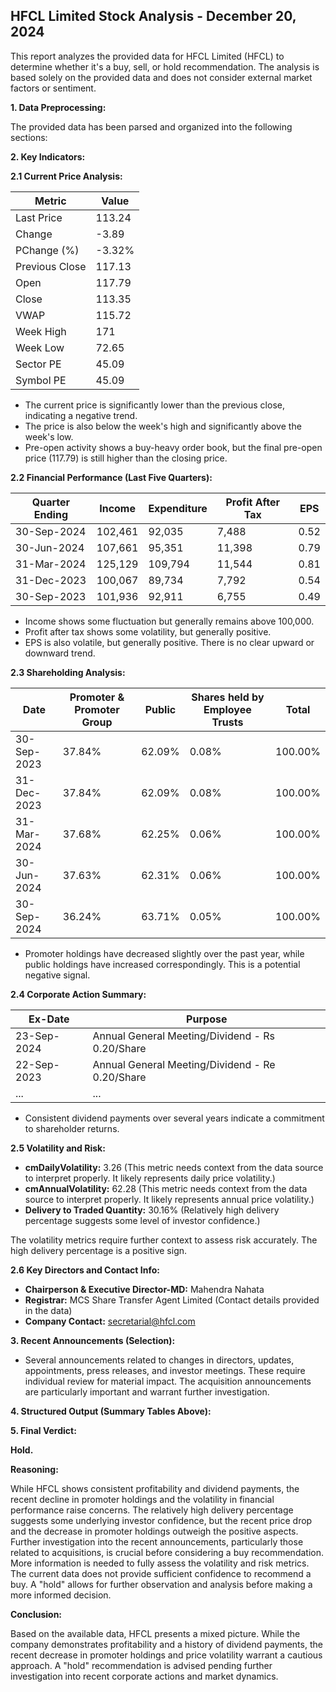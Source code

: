 ## HFCL Limited Stock Analysis - December 20, 2024

This report analyzes the provided data for HFCL Limited (HFCL) to determine whether it's a buy, sell, or hold recommendation.  The analysis is based solely on the provided data and does not consider external market factors or sentiment.

**1. Data Preprocessing:**

The provided data has been parsed and organized into the following sections:

**2. Key Indicators:**

**2.1 Current Price Analysis:**

| Metric             | Value     |
|----------------------|-----------|
| Last Price          | 113.24    |
| Change              | -3.89     |
| PChange (%)         | -3.32%    |
| Previous Close      | 117.13    |
| Open                | 117.79    |
| Close               | 113.35    |
| VWAP                | 115.72    |
| Week High           | 171       |
| Week Low            | 72.65     |
| Sector PE           | 45.09     |
| Symbol PE           | 45.09     |


* The current price is significantly lower than the previous close, indicating a negative trend.
* The price is also below the week's high and significantly above the week's low.
* Pre-open activity shows a buy-heavy order book, but the final pre-open price (117.79) is still higher than the closing price.


**2.2 Financial Performance (Last Five Quarters):**

| Quarter Ending     | Income      | Expenditure | Profit After Tax | EPS     |
|----------------------|-------------|-------------|-----------------|---------|
| 30-Sep-2024        | 102,461     | 92,035      | 7,488           | 0.52    |
| 30-Jun-2024         | 107,661     | 95,351      | 11,398          | 0.79    |
| 31-Mar-2024         | 125,129     | 109,794     | 11,544          | 0.81    |
| 31-Dec-2023         | 100,067     | 89,734      | 7,792           | 0.54    |
| 30-Sep-2023         | 101,936     | 92,911      | 6,755           | 0.49    |

* Income shows some fluctuation but generally remains above 100,000.
* Profit after tax shows some volatility, but generally positive.
* EPS is also volatile, but generally positive.  There is no clear upward or downward trend.


**2.3 Shareholding Analysis:**

| Date       | Promoter & Promoter Group | Public | Shares held by Employee Trusts | Total |
|------------|---------------------------|--------|-------------------------------|-------|
| 30-Sep-2023 | 37.84%                     | 62.09% | 0.08%                         | 100.00%|
| 31-Dec-2023 | 37.84%                     | 62.09% | 0.08%                         | 100.00%|
| 31-Mar-2024 | 37.68%                     | 62.25% | 0.06%                         | 100.00%|
| 30-Jun-2024 | 37.63%                     | 62.31% | 0.06%                         | 100.00%|
| 30-Sep-2024 | 36.24%                     | 63.71% | 0.05%                         | 100.00%|

* Promoter holdings have decreased slightly over the past year, while public holdings have increased correspondingly.  This is a potential negative signal.


**2.4 Corporate Action Summary:**

| Ex-Date     | Purpose                                      |
|-------------|----------------------------------------------|
| 23-Sep-2024 | Annual General Meeting/Dividend - Rs 0.20/Share |
| 22-Sep-2023 | Annual General Meeting/Dividend - Re 0.20/Share |
| ...         | ...                                          |


* Consistent dividend payments over several years indicate a commitment to shareholder returns.


**2.5 Volatility and Risk:**

* **cmDailyVolatility:** 3.26 (This metric needs context from the data source to interpret properly.  It likely represents daily price volatility.)
* **cmAnnualVolatility:** 62.28 (This metric needs context from the data source to interpret properly. It likely represents annual price volatility.)
* **Delivery to Traded Quantity:** 30.16% (Relatively high delivery percentage suggests some level of investor confidence.)

The volatility metrics require further context to assess risk accurately.  The high delivery percentage is a positive sign.


**2.6 Key Directors and Contact Info:**

* **Chairperson & Executive Director-MD:** Mahendra Nahata
* **Registrar:** MCS Share Transfer Agent Limited (Contact details provided in the data)
* **Company Contact:** secretarial@hfcl.com


**3. Recent Announcements (Selection):**

* Several announcements related to changes in directors, updates, appointments, press releases, and investor meetings.  These require individual review for material impact.  The acquisition announcements are particularly important and warrant further investigation.


**4. Structured Output (Summary Tables Above):**


**5. Final Verdict:**

**Hold.**

**Reasoning:**

While HFCL shows consistent profitability and dividend payments, the recent decline in promoter holdings and the volatility in financial performance raise concerns.  The relatively high delivery percentage suggests some underlying investor confidence, but the recent price drop and the decrease in promoter holdings outweigh the positive aspects.  Further investigation into the recent announcements, particularly those related to acquisitions, is crucial before considering a buy recommendation.  More information is needed to fully assess the volatility and risk metrics.  The current data does not provide sufficient confidence to recommend a buy.  A "hold" allows for further observation and analysis before making a more informed decision.

**Conclusion:**

Based on the available data, HFCL presents a mixed picture.  While the company demonstrates profitability and a history of dividend payments, the recent decrease in promoter holdings and price volatility warrant a cautious approach.  A "hold" recommendation is advised pending further investigation into recent corporate actions and market dynamics.
